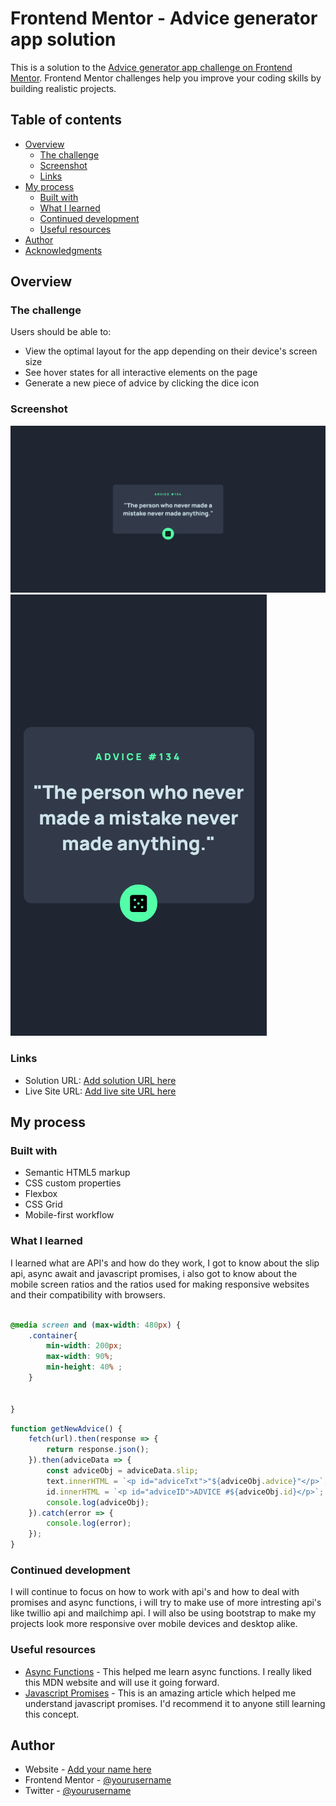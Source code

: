 
# Frontend Mentor - Advice generator app solution

This is a solution to the [Advice generator app challenge on Frontend Mentor](https://www.frontendmentor.io/challenges/advice-generator-app-QdUG-13db). Frontend Mentor challenges help you improve your coding skills by building realistic projects.

## Table of contents

- [Overview](#overview)
  - [The challenge](#the-challenge)
  - [Screenshot](#screenshot)
  - [Links](#links)
- [My process](#my-process)
  - [Built with](#built-with)
  - [What I learned](#what-i-learned)
  - [Continued development](#continued-development)
  - [Useful resources](#useful-resources)
- [Author](#author)
- [Acknowledgments](#acknowledgments)

## Overview

### The challenge

Users should be able to:

- View the optimal layout for the app depending on their device's screen size
- See hover states for all interactive elements on the page
- Generate a new piece of advice by clicking the dice icon

### Screenshot

![](./images/screenshotdesktop.png)
![](./images/screenshotmobile.png)


### Links

- Solution URL: [Add solution URL here](https://github.com/snowrlax/Advice-Generator-App)
- Live Site URL: [Add live site URL here](https://polite-dolphin-a5a145.netlify.app/)

## My process

### Built with

- Semantic HTML5 markup
- CSS custom properties
- Flexbox
- CSS Grid
- Mobile-first workflow

### What I learned

I learned what are API's and how do they work, I got to know about the slip api, async await and javascript promises, i also got to know about the mobile screen ratios and the ratios used for making responsive websites and their compatibility with browsers.  

```css

@media screen and (max-width: 480px) {
    .container{
        min-width: 200px;
        max-width: 90%;
        min-height: 40% ;
    }

    
}
```
```js
function getNewAdvice() {
    fetch(url).then(response => {
        return response.json();
    }).then(adviceData => {
        const adviceObj = adviceData.slip;
        text.innerHTML = `<p id="adviceTxt">"${adviceObj.advice}"</p>`;
        id.innerHTML = `<p id="adviceID">ADVICE #${adviceObj.id}</p>`;
        console.log(adviceObj);
    }).catch(error => {
        console.log(error);
    });
}

```

### Continued development

I will continue to focus on how to work with api's and how to deal with promises and async functions, i will try to make use of more intresting api's like twillio api and mailchimp api. I will also be using bootstrap to make my projects look more responsive over mobile devices and desktop alike. 

### Useful resources

- [Async Functions](https://developer.mozilla.org/en-US/docs/Web/JavaScript/Reference/Statements/async_function) - This helped me learn async functions. I really liked this MDN website and will use it going forward.
- [Javascript Promises](https://developer.mozilla.org/en-US/docs/Web/JavaScript/Reference/Global_Objects/Promise) - This is an amazing article which helped me understand javascript promises. I'd recommend it to anyone still learning this concept.

## Author

- Website - [Add your name here](https://www.github.com/snowrlax)
- Frontend Mentor - [@yourusername](https://www.frontendmentor.io/profile/snowrlax)
- Twitter - [@yourusername](https://www.twitter.com/prnviskidding)

